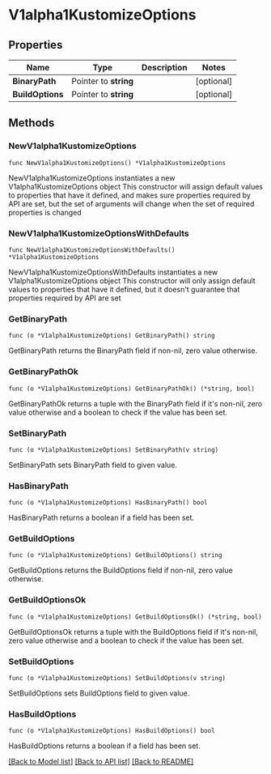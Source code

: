 # V1alpha1KustomizeOptions

## Properties

Name | Type | Description | Notes
------------ | ------------- | ------------- | -------------
**BinaryPath** | Pointer to **string** |  | [optional] 
**BuildOptions** | Pointer to **string** |  | [optional] 

## Methods

### NewV1alpha1KustomizeOptions

`func NewV1alpha1KustomizeOptions() *V1alpha1KustomizeOptions`

NewV1alpha1KustomizeOptions instantiates a new V1alpha1KustomizeOptions object
This constructor will assign default values to properties that have it defined,
and makes sure properties required by API are set, but the set of arguments
will change when the set of required properties is changed

### NewV1alpha1KustomizeOptionsWithDefaults

`func NewV1alpha1KustomizeOptionsWithDefaults() *V1alpha1KustomizeOptions`

NewV1alpha1KustomizeOptionsWithDefaults instantiates a new V1alpha1KustomizeOptions object
This constructor will only assign default values to properties that have it defined,
but it doesn't guarantee that properties required by API are set

### GetBinaryPath

`func (o *V1alpha1KustomizeOptions) GetBinaryPath() string`

GetBinaryPath returns the BinaryPath field if non-nil, zero value otherwise.

### GetBinaryPathOk

`func (o *V1alpha1KustomizeOptions) GetBinaryPathOk() (*string, bool)`

GetBinaryPathOk returns a tuple with the BinaryPath field if it's non-nil, zero value otherwise
and a boolean to check if the value has been set.

### SetBinaryPath

`func (o *V1alpha1KustomizeOptions) SetBinaryPath(v string)`

SetBinaryPath sets BinaryPath field to given value.

### HasBinaryPath

`func (o *V1alpha1KustomizeOptions) HasBinaryPath() bool`

HasBinaryPath returns a boolean if a field has been set.

### GetBuildOptions

`func (o *V1alpha1KustomizeOptions) GetBuildOptions() string`

GetBuildOptions returns the BuildOptions field if non-nil, zero value otherwise.

### GetBuildOptionsOk

`func (o *V1alpha1KustomizeOptions) GetBuildOptionsOk() (*string, bool)`

GetBuildOptionsOk returns a tuple with the BuildOptions field if it's non-nil, zero value otherwise
and a boolean to check if the value has been set.

### SetBuildOptions

`func (o *V1alpha1KustomizeOptions) SetBuildOptions(v string)`

SetBuildOptions sets BuildOptions field to given value.

### HasBuildOptions

`func (o *V1alpha1KustomizeOptions) HasBuildOptions() bool`

HasBuildOptions returns a boolean if a field has been set.


[[Back to Model list]](../README.md#documentation-for-models) [[Back to API list]](../README.md#documentation-for-api-endpoints) [[Back to README]](../README.md)


